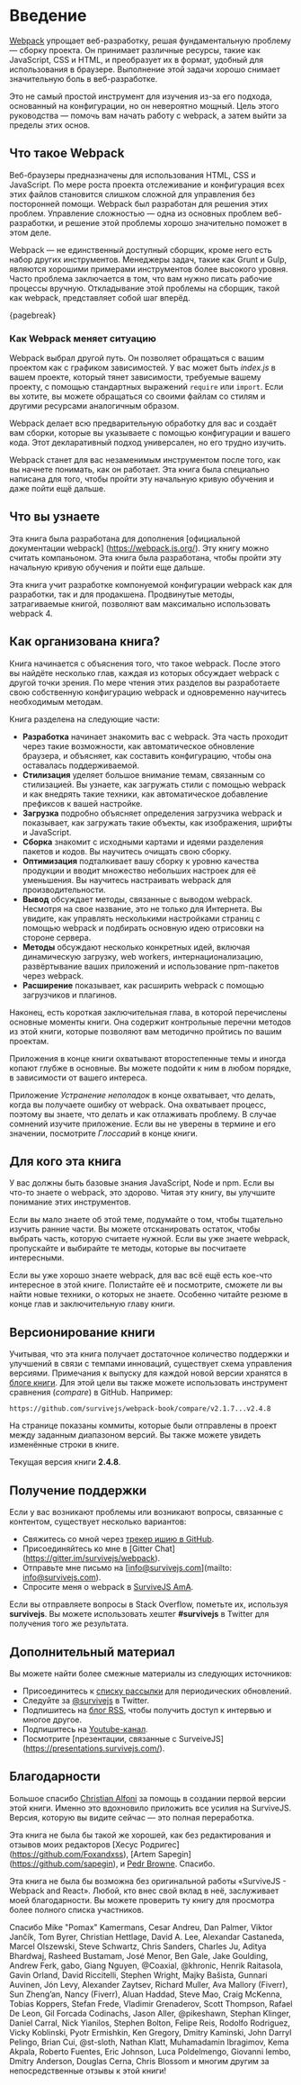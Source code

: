 
# Введение

[Webpack](https://webpack.js.org/) упрощает веб-разработку, решая фундаментальную проблему — сборку проекта. Он принимает различные ресурсы, такие как JavaScript, CSS и HTML, и преобразует их в формат, удобный для использования в браузере. Выполнение этой задачи хорошо снимает значительную боль в веб-разработке.

Это не самый простой инструмент для изучения из-за его подхода, основанный на конфигурации, но он невероятно мощный. Цель этого руководства — помочь вам начать работу с webpack, а затем выйти за пределы этих основ.

## Что такое Webpack

Веб-браузеры предназначены для использования HTML, CSS и JavaScript. По мере роста проекта отслеживание и конфигурация всех этих файлов становится слишком сложной для управления без посторонней помощи. Webpack был разработан для решения этих проблем. Управление сложностью — одна из основных проблем веб-разработки, и решение этой проблемы хорошо значительно поможет в этом деле.

Webpack — не единственный доступный сборщик, кроме него есть набор других инструментов. Менеджеры задач, такие как Grunt и Gulp, являются хорошими примерами инструментов более высокого уровня. Часто проблема заключается в том, что вам нужно писать рабочие процессы вручную. Откладывание этой проблемы на сборщик, такой как webpack, представляет собой шаг вперёд.

{pagebreak}

### Как Webpack меняет ситуацию

Webpack выбрал другой путь. Он позволяет обращаться с вашим проектом как с графиком зависимостей. У вас может быть *index.js* в вашем проекте, который тянет зависимости, требуемые вашему проекту, с помощью стандартных выражений `require` или `import`. Если вы хотите, вы можете обращаться со своими файлам со стилям и другими ресурсами аналогичным образом.

Webpack делает всю предварительную обработку для вас и создаёт вам сборки, которые вы указываете с помощью конфигурации и вашего кода. Этот декларативный подход универсален, но его трудно изучить.

Webpack станет для вас незаменимым инструментом после того, как вы начнете понимать, как он работает. Эта книга была специально написана для того, чтобы пройти эту начальную кривую обучения и даже пойти ещё дальше.

## Что вы узнаете

Эта книга была разработана для дополнения [официальной документации webpack] (https://webpack.js.org/). Эту книгу можно считать компаньоном. Эта книга была разработана, чтобы пройти эту начальную кривую обучения и пойти еще дальше.

Эта книга учит разработке компонуемой конфигурации webpack как для разработки, так и для продакшена. Продвинутые методы, затрагиваемые книгой, позволяют вам максимально использовать webpack 4.

## Как организована книга?

Книга начинается с объяснения того, что такое webpack. После этого вы найдёте несколько глав, каждая из которых обсуждает webpack с другой точки зрения. По мере чтения этих разделов вы разработаете свою собственную конфигурацию webpack и одновременно научитесь необходимым методам.

Книга разделена на следующие части:

* **Разработка** начинает знакомить вас с webpack. Эта часть проходит через такие возможности, как автоматическое обновление браузера, и объясняет, как составить конфигурацию, чтобы она оставалась поддерживаемой.
* **Стилизация** уделяет большое внимание темам, связанным со стилизацией. Вы узнаете, как загружать стили с помощью webpack и как внедрять такие техники, как автоматическое добавление префиксов к вашей настройке.
* **Загрузка** подробно объясняет определения загрузчика webpack и показывает, как загружать такие объекты, как изображения, шрифты и JavaScript.
* **Сборка** знакомит с исходными картами и идеями разделения пакетов и кодов. Вы научитесь очищать свою сборку.
* **Оптимизация** подталкивает вашу сборку к уровню качества продукции и вводит множество небольших настроек для её уменьшения. Вы научитесь настраивать webpack для производительности.
* **Вывод** обсуждает методы, связанные с выводом webpack. Несмотря на свое название, это не только для Интернета. Вы увидите, как управлять несколькими настройками страниц с помощью webpack и подбирать основную идею отрисовки на стороне сервера.
* **Методы** обсуждают несколько конкретных идей, включая динамическую загрузку, web workers, интернационализацию, развёртывание ваших приложений и использование npm-пакетов через webpack.
* **Расширение** показывает, как расширить webpack с помощью загрузчиков и плагинов.

Наконец, есть короткая заключительная глава, в которой перечислены основные моменты книги. Она содержит контрольные перечни методов из этой книги, которые позволяют вам методично пройтись по вашим проектам.

Приложения в конце книги охватывают второстепенные темы и иногда копают глубже в основные. Вы можете подойти к ним в любом порядке, в зависимости от вашего интереса.

Приложение *Устранение неполадок* в конце охватывает, что делать, когда вы получаете ошибку от webpack. Она охватывает процесс, поэтому вы знаете, что делать и как отлаживать проблему. В случае сомнений изучите приложение. Если вы не уверены в термине и его значении, посмотрите *Глоссарий* в конце книги.

## Для кого эта книга

У вас должны быть базовые знания JavaScript, Node и npm. Если вы что-то знаете о webpack, это здорово. Читая эту книгу, вы улучшите понимание этих инструментов.

Если вы мало знаете об этой теме, подумайте о том, чтобы тщательно изучить ранние части. Вы можете отсканировать остаток, чтобы выбрать часть, которую считаете нужной. Если вы уже знаете webpack, пропускайте и выбирайте те методы, которые вы посчитаете интересными.

Если вы уже хорошо знаете webpack, для вас всё ещё есть кое-что интересное в этой книге. Полистайте её и посмотрите, сможете ли вы найти новые техники, о которых не знаете. Особенно читайте резюме в конце глав и заключительную главу книги.

## Версионирование книги

Учитывая, что эта книга получает достаточное количество поддержки и улучшений в связи с темпами инноваций, существует схема управления версиями. Примечания к выпуску для каждой новой версии хранятся в [блоге книги](https://survivejs.com/blog/). Для этой цели вы также можете использовать инструмент сравнения (*compare*) в GitHub. Например:

```
https://github.com/survivejs/webpack-book/compare/v2.1.7...v2.4.8
```

На странице показаны коммиты, которые были отправлены в проект между заданным диапазоном версий. Вы также можете увидеть изменённые строки в книге.

Текущая версия книги **2.4.8**.

## Получение поддержки

Если у вас возникают проблемы или возникают вопросы, связанные с контентом, существует несколько вариантов:

* Свяжитесь со мной через [трекер ишию в GitHub](https://github.com/survivejs/webpack-book/issues).
* Присоединяйтесь ко мне в [Gitter Chat] (https://gitter.im/survivejs/webpack).
* Отправьте мне письмо на [info@survivejs.com](mailto: info@survivejs.com).
* Спросите меня о webpack в [SurviveJS AmA](https://github.com/survivejs/ama/issues).

Если вы отправляете вопросы в Stack Overflow, пометьте их, используя **survivejs**. Вы можете использовать хештег **#survivejs** в Twitter для получения того же результата.

## Дополнительный материал

Вы можете найти более смежные материалы из следующих источников:

* Присоединитесь к [списку рассылки](https://eepurl.com/bth1v5) для периодических обновлений.
* Следуйте за [@survivejs](https://twitter.com/survivejs) в Twitter.
* Подпишитесь на [блог RSS](https://survivejs.com/atom.xml), чтобы получить доступ к интервью и многое другое.
* Подпишитесь на [Youtube-канал](https://www.youtube.com/channel/UCvUR-BJcbrhmRQZEEr4_bnw).
* Посмотрите [презентации, связанные с SurveiveJS] (https://presentations.survivejs.com/).

## Благодарности

Большое спасибо [Christian Alfoni](http://www.christianalfoni.com/) за помощь в создании первой версии этой книги. Именно это вдохновило приложить все усилия на SurviveJS. Версия, которую вы видите сейчас — это полная переработка.

Эта книга не была бы такой же хорошей, как без редактирования и отзывов моих редакторов [Хесус Родригес] (https://github.com/Foxandxss), [Artem Sapegin] (https://github.com/sapegin), и [Pedr Browne](https://github.com/Undistraction). Спасибо.

Эта книга не была бы возможна без оригинальной работы «SurviveJS - Webpack and React». Любой, кто внес свой вклад в неё, заслуживает моей благодарности. Вы можете проверить ту книгу для просмотра более полного списка участников.

Спасибо Mike "Pomax" Kamermans, Cesar Andreu, Dan Palmer, Viktor Jančík, Tom Byrer, Christian Hettlage, David A. Lee, Alexandar Castaneda, Marcel Olszewski, Steve Schwartz, Chris Sanders, Charles Ju, Aditya Bhardwaj, Rasheed Bustamam, José Menor, Ben Gale, Jake Goulding, Andrew Ferk, gabo, Giang Nguyen, @Coaxial, @khronic, Henrik Raitasola, Gavin Orland, David Riccitelli, Stephen Wright, Majky Bašista, Gunnari Auvinen, Jón Levy, Alexander Zaytsev, Richard Muller, Ava Mallory (Fiverr), Sun Zheng’an, Nancy (Fiverr), Aluan Haddad, Steve Mao, Craig McKenna, Tobias Koppers, Stefan Frede, Vladimir Grenaderov, Scott Thompson, Rafael De Leon, Gil Forcada Codinachs, Jason Aller, @pikeshawn, Stephan Klinger, Daniel Carral, Nick Yianilos, Stephen Bolton, Felipe Reis, Rodolfo Rodriguez, Vicky Koblinski, Pyotr Ermishkin, Ken Gregory, Dmitry Kaminski, John Darryl Pelingo, Brian Cui, @st-sloth, Nathan Klatt, Muhamadamin Ibragimov, Kema Akpala, Roberto Fuentes, Eric Johnson, Luca Poldelmengo, Giovanni Iembo, Dmitry Anderson, Douglas Cerna, Chris Blossom и многим другим за непосредственные отзывы к этой книги!
